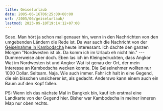 ```yaml
---
title: Geiselurlaub
date: 2005-06-16T06:25:00+00:00
url: /2005/06/geiselurlaub/
lastmod: 2023-09-10T19:14:12+07:00
---
```

Soso. Man hört ja schon mal genauer hin, wenn in den Nachrichten von den umgebenden Ländern die Rede ist. Da war auch die Nachricht von der [Geiselnahme in Kambodscha][1] heute interessant. Ich dachte den ganzen Morgen "Nordwesten ist ok. Da komm ich im Urlaub eh nicht hin." --- Dummerweise aber doch. Eben las ich im Kleingedruckten, dass Angkor Wat im Nordwesten ist und Angkor Wat ist genau der Ort, der mein Interesse an Kambodscha wecken konnte. Die Geiselnehmer wollten nur 1000 Dollar. Seltsam. Naja. Wie auch immer. Fahr ich halt in eine Gegend, die ein bisschen unsicherer ist, als gedacht. Anderswo kann einem auch ein Baum auf den Kopf fallen.

PS: Wenn ich das nächste Mal in Bangkok bin, kauf ich erstmal eine Landkarte von der Gegend hier. Bisher war Kambodscha in meiner inneren Map nur oben rechts.

 [1]: http://www.tagesschau.de/aktuell/meldungen/0,1185,OID4437784_REF1,00.html
